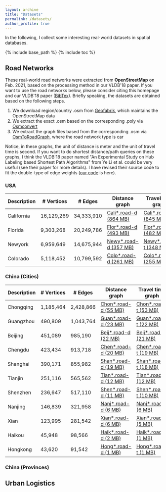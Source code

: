 ```yaml
---
layout: archive
title: "Datasets"
permalink: /datasets/
author_profile: true
---
```


In the following, I collect some interesting real-world datasets in spatial databases.

{% include base_path %}
{% include toc %}

## Road Networks
These real-world road networks were extracted from **OpenStreetMap** on Feb. 2021, based on the processing method in our VLDB'18 paper.
If you want to use the road networks below, please consider citing this homepage and our VLDB'18 paper ([BibTex](https://dblp.uni-trier.de/rec/journals/pvldb/TongZZCYX18.html?view=bibtex)).
Briefly speaking, the datasets are obtained based on the following steps.

1. We download region/country .osm from [Geofabrik](http://download.geofabrik.de/index.html), which maintains the OpenStreetMap data
2. We extract the exact .osm based on the corresponding .poly via [Osmconvert](https://wiki.openstreetmap.org/wiki/Osmconvert)
3. We extract the graph files based from the corresponding .osm via [OsmToRoadGraph](https://github.com/AndGem/OsmToRoadGraph), where the road network type is car

Notice, in these graphs, the unit of distance is meter and the unit of travel time is second.
If you want to do shortest distance/path queries on these graphs, I think the VLDB'18 paper named "An Experimental Study on Hub Labeling based Shortest Path Algorithms" from Ye Li et al. could be very useful (see their paper for more details).
I have revised their source code to fit the double-type of edge weights ([our code](https://github.com/BUAA-BDA/sspexp_clone) is here).
 
### USA 
 
| Description      | # Vertices | # Edges | Distance graph | Travel time graph | Coordinates |
| --------         | ---------- | ------- | -------------- | ----------------- | ----------- |
| California | 16,129,269 | 34,333,910 | [Cali*.road-d (864 MB)](/California.road-d.tar.gz) | [Cali*.road-t (845 MB)](/California.road-t.tar.gz) | [Cali*.co (338 MB)](/California.co.tar.gz) |
| Florida | 9,303,268 | 20,249,786 | [Flor*.road-d (493 MB)](/Florida.road-d.tar.gz) | [Flor*.road-t (482 MB)](/Florida.road-t.tar.gz) | [Flor*.co (186 MB)](/Florida.co.tar.gz) |
| Newyork | 6,959,649 | 14,675,944 | [Newy*.road-d (357 MB)](/Newyork.road-d.tar.gz) | [Newy*.road-t (348 MB)](/Newyork.road-t.tar.gz) | [Newy*.co (139 MB)](/Newyork.co.tar.gz) |
| Colorado | 5,118,452 | 10,799,592 | [Colo*.road-d (261 MB)](/Colorado.road-d.tar.gz) | [Colo*.road-t (255 MB)](/Colorado.road-t.tar.gz) | [Colo*.co (107 MB)](/Colorado.co.tar.gz) |


### China (Cities)
 
| Description      | # Vertices | # Edges | Distance graph | Travel time graph | Coordinates |
| --------         | ---------- | ------- | -------------- | ----------------- | ----------- |
| Chongqing | 1,185,464 | 2,428,866 | [Chon*.road-d (55 MB)](/Chongqing.road-d.tar.gz) | [Chon*.road-t (53 MB)](/Chongqing.road-t.tar.gz) | [Chon*.co (23 MB)](/Chongqing.co.tar.gz) |
| Guangzhou | 490,809 | 1,043,764 | [Guan*.road-d (23 MB)](/Guangzhou.road-d.tar.gz) | [Guan*.road-t (22 MB)](/Guangzhou.road-t.tar.gz) | [Guan*.co (9 MB)](/Guangzhou.co.tar.gz) |
| Beijing | 451,089 | 985,190 | [Beij*.road-d (22 MB)](/Beijing.road-d.tar.gz) | [Beij*.road-t (21 MB)](/Beijing.road-t.tar.gz) | [Beij*.co (9 MB)](/Beijing.co.tar.gz) |
| Chengdu | 423,434 | 913,718 | [Chen*.road-d (20 MB)](/Chengdu.road-d.tar.gz) | [Chen*.road-t (19 MB)](/Chengdu.road-t.tar.gz) | [Chen*.co (8 MB)](/Chengdu.co.tar.gz) |
| Shanghai | 390,171 | 855,982 | [Shan*.road-d (19 MB)](/Shanghai.road-d.tar.gz) | [Shan*.road-t (18 MB)](/Shanghai.road-t.tar.gz) | [Shan*.co (7 MB)](/Shanghai.co.tar.gz) |
| Tianjin | 251,116 | 565,562 | [Tian*.road-d (12 MB)](/Tianjin.road-d.tar.gz) | [Tian*.road-t (12 MB)](/Tianjin.road-t.tar.gz) | [Tian*.co (5 MB)](/Tianjin.co.tar.gz) |
| Shenzhen | 236,647 | 517,110 | [Shen*.road-d (11 MB)](/Shenzhen.road-d.tar.gz) | [Shen*.road-t (10 MB)](/Shenzhen.road-t.tar.gz) | [Shen*.co (4 MB)](/Shenzhen.co.tar.gz) |
| Nanjing | 146,839 | 321,958 | [Nanj*.road-d (6 MB)](/Nanjing.road-d.tar.gz) | [Nanj*.road-t (6 MB)](/Nanjing.road-t.tar.gz) | [Nanj*.co (2 MB)](/Nanjing.co.tar.gz) |
| Xian | 123,995 | 281,542 | [Xian*.road-d (6 MB)](/Xian.road-d.tar.gz) | [Xian*.road-t (5 MB)](/Xian.road-t.tar.gz) | [Xian*.co (2 MB)](/Xian.co.tar.gz) |
| Haikou | 45,948 | 98,566 | [Haik*.road-d (2 MB)](/Haikou.road-d.tar.gz) | [Haik*.road-t (1 MB)](/Haikou.road-t.tar.gz) | [Haik*.co (1 MB)](/Haikou.co.tar.gz) |
| Hongkong | 43,620 | 91,542 | [Hong*.road-d (1 MB)](/Hongkong.road-d.tar.gz) | [Hong*.road-t (1 MB)](/Hongkong.road-t.tar.gz) | [Hong*.co (1 MB)](/Hongkong.co.tar.gz) |

### China (Provinces)


## Urban Logistics
